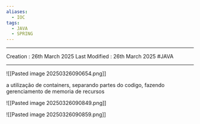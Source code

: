 ```yaml
---
aliases:
  - IOC
tags:
  - JAVA
  - SPRING
---
```

---
Creation : 26th March 2025
Last Modified : 26th March 2025
#JAVA
___

![[Pasted image 20250326090654.png]]

a utilização de containers, separando partes do codigo, fazendo gerenciamento de memoria de recursos

![[Pasted image 20250326090849.png]]

![[Pasted image 20250326090859.png]]
